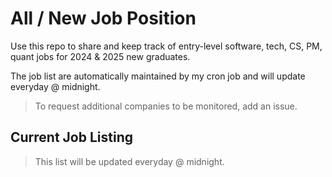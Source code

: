 # All / New Job Position
 Use this repo to share and keep track of entry-level software, tech, CS, PM, quant jobs for 2024 & 2025 new graduates.
 
 The job list are automatically maintained by my cron job and will update everyday @ midnight.
 
 > To request additional companies to be monitored, add an issue.
 
 ## Current Job Listing 
 
 > This list will be updated everyday @ midnight.
 
 <!-- START TABLE -->
 <!-- END TABLE -->
